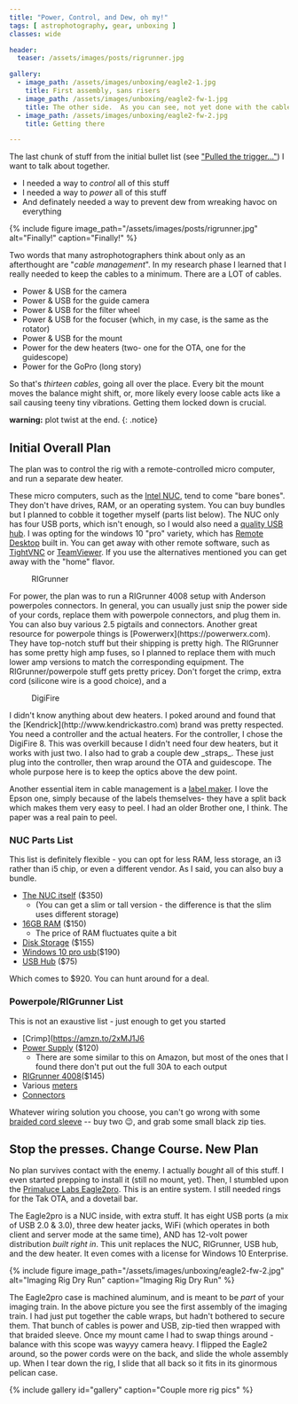 ```yaml
---
title: "Power, Control, and Dew, oh my!"
tags: [ astrophotography, gear, unboxing ]
classes: wide

header:
  teaser: /assets/images/posts/rigrunner.jpg

gallery:
  - image_path: /assets/images/unboxing/eagle2-1.jpg
    title: First assembly, sans risers
  - image_path: /assets/images/unboxing/eagle2-fw-1.jpg
    title: The other side.  As you can see, not yet done with the cable management
  - image_path: /assets/images/unboxing/eagle2-fw-2.jpg
    title: Getting there

---
```


The last chunk of stuff from the initial bullet list (see ["Pulled the trigger..."](/pulled-the-trigger/)) I want to talk about together.   

- I needed a way to _control_ all of this stuff
- I needed a way to _power_ all of this stuff
- And definately needed a way to prevent dew from wreaking havoc on everything

<!--more-->

{%
  include figure image_path="/assets/images/posts/rigrunner.jpg"
  alt="Finally!"
  caption="Finally!"
%}

Two words that many astrophotographers think about only as an afterthought are "_cable management_".  In my research phase I learned that I really needed to keep the cables to a minimum.  There are a LOT of cables.

- Power & USB for the camera
- Power & USB for the guide camera
- Power & USB for the filter wheel
- Power & USB for the focuser (which, in my case, is the same as the rotator)
- Power & USB for the mount
- Power for the dew heaters (two- one for the OTA, one for the guidescope)
- Power for the GoPro (long story)

So that's _thirteen cables_, going all over the place.  Every bit the mount moves the balance might shift, or, more likely every loose cable acts like a sail causing teeny tiny vibrations.  Getting them locked down is crucial.

**warning:** plot twist at the end.
{: .notice}


## Initial Overall Plan

The plan was to control the rig with a remote-controlled micro computer, and run a separate dew heater. 

These micro computers, such as the [Intel NUC](https://amzn.to/2Of8lBh), tend to come "bare bones".  They don't have drives, RAM, or an operating system.  You can buy bundles but I planned to cobble it together myself (parts list below).  The NUC only has four USB ports, which isn't enough, so I would also need a [quality USB hub](https://amzn.to/2R81rMF).  I was opting for the windows 10 "pro" variety, which has [Remote Desktop](https://www.microsoft.com/en-us/p/microsoft-remote-desktop/9wzdncrfj3ps) built in.  You can get away with other remote software, such as [TightVNC](https://tightvnc.com) or [TeamViewer](https://www.teamviewer.us).  If you use the alternatives mentioned you can get away with the "home" flavor.

<figure style="width: 200px" class="align-left">
  <img src="{{ site.url }}{{ site.baseurl }}/assets/images/posts/rigrunner.jpg" alt="">
  <figcaption>RIGrunner</figcaption>
</figure> 
For power, the plan was to run a RIGrunner 4008 setup with Anderson powerpoles connectors.  In general, you can usually just snip the power side of your cords, replace them with powerpole connectors, and plug them in.  You can also buy various 2.5 pigtails and connectors.  Another great resource for powerpole things is [Powerwerx](https://powerwerx.com).  They have top-notch stuff but their shipping is pretty high.  The RIGrunner has some pretty high amp fuses, so I planned to replace them with much lower amp versions to match the corresponding equipment.  The RIGrunner/powerpole stuff gets pretty pricey.  Don't forget the crimp, extra cord (silicone wire is a good choice), and a 

<figure style="width: 200px" class="align-right">
  <img src="{{ site.url }}{{ site.baseurl }}/assets/images/posts/dew-heater.jpg" alt="">
  <figcaption>DigiFire</figcaption>
</figure> 
I didn't know anything about dew heaters.  I poked around and found that the [Kendrick](http://www.kendrickastro.com) brand was pretty respected.  You need a controller and the actual heaters.  For the controller, I chose the DigiFire 8.  This was overkill because I didn't need four dew heaters, but it works with just two.  I also had to grab a couple dew _straps_.  These just plug into the controller, then wrap around the OTA and guidescope.  The whole purpose here is to keep the optics above the dew point.

Another essential item in cable management is a [label maker](https://amzn.to/2Ookvre).  I love the Epson one, simply because of the labels themselves- they have a split back which makes them very easy to peel.  I had an older Brother one, I think.  The paper was a real pain to peel.

### NUC Parts List

This list is definitely flexible - you can opt for less RAM, less storage, an i3 rather than i5 chip, or even a different vendor.  As I said, you can also buy a bundle.

- [The NUC itself](https://amzn.to/2OmU0CL) ($350)
  - (You can get a slim or tall version - the difference is that the slim uses different storage)
- [16GB RAM](https://amzn.to/2OszIrH) ($150)
  - The price of RAM fluctuates quite a bit
- [Disk Storage](https://amzn.to/2xL7JJQ) ($155)
- [Windows 10 pro usb](https://amzn.to/2IpJUeQ)($190)
- [USB Hub](https://amzn.to/2IpKLfy) ($75)
  
Which comes to $920.  You can hunt around for a deal.

### Powerpole/RIGrunner List

This is not an exaustive list - just enough to get you started

- [Crimp](https://amzn.to/2xMJ1J6
- [Power Supply](https://powerwerx.com/ss30dv-desktop-dc-power-supply-powerpole) ($120)
  - There are some similar to this on Amazon, but most of the ones that I found there don't put out the full 30A to each output
- [RIGrunner 4008](https://amzn.to/2Nf0PBS)($145)
- Various [meters](https://powerwerx.com/digital-meters)
- [Connectors](https://amzn.to/2xLfL5L)

Whatever wiring solution you choose, you can't go wrong with some [braided cord sleeve](https://amzn.to/2OjSXmX) -- buy two :wink:, and grab some small black zip ties.

## Stop the presses.  Change Course.  New Plan

No plan survives contact with the enemy.  I actually _bought_ all of this stuff.  I even started prepping to install it (still no mount, yet).  Then, I stumbled upon the [Primaluce Labs Eagle2pro](https://telescopes.net/store/primalucelab-eagle2-pro-wifi-control-unit-for-telescopes-astrophotography.html).  This is an entire system.  I still needed rings for the Tak OTA, and a dovetail bar.  

The Eagle2pro is a NUC inside, with extra stuff.  It has eight USB ports (a mix of USB 2.0 & 3.0), three dew heater jacks, WiFi (which operates in both client and server mode at the same time), AND has 12-volt power distribution _built right in_.  This unit replaces the NUC, RIGrunner, USB hub, and the dew heater.  It even comes with a license for Windows 10 Enterprise.  


{%
  include figure image_path="/assets/images/unboxing/eagle2-fw-2.jpg"
  alt="Imaging Rig Dry Run"
  caption="Imaging Rig Dry Run"
%}

The Eagle2pro case is machined aluminum, and is meant to be _part_ of your imaging train.  In the above picture you see the first assembly of the imaging train.  I had just put together the cable wraps, but hadn't bothered to secure them.  That bunch of cables is power and USB, zip-tied then wrapped with that braided sleeve.  Once my mount came I had to swap things around - balance with this scope was wayyy camera heavy.  I flipped the Eagle2 around, so the power cords were on the back, and slide the whole assembly up.  When I tear down the rig, I slide that all back so it fits in its ginormous pelican case.

{% include gallery id="gallery" caption="Couple more rig pics" %}



